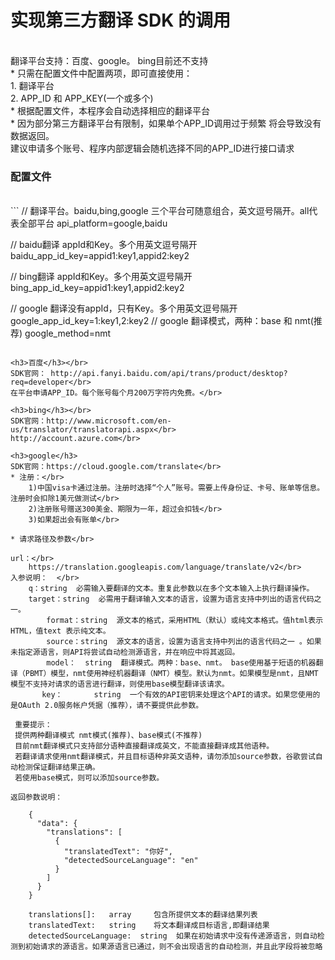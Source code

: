 <h1>实现第三方翻译 SDK 的调用</h1></br>
翻译平台支持：百度、google。	bing目前还不支持 </br>
* 只需在配置文件中配置两项，即可直接使用：</br>
	1. 翻译平台</br>
	2. APP_ID 和 APP_KEY(一个或多个)</br>
* 根据配置文件，本程序会自动选择相应的翻译平台</br>
* 因为部分第三方翻译平台有限制，如果单个APP_ID调用过于频繁 将会导致没有数据返回。</br>
    建议申请多个账号、程序内部逻辑会随机选择不同的APP_ID进行接口请求</br>


<h3>配置文件</h3></br>
```
// 翻译平台。baidu,bing,google 三个平台可随意组合，英文逗号隔开。all代表全部平台
api_platform=google,baidu

// baidu翻译 appId和Key。多个用英文逗号隔开
baidu_app_id_key=appid1:key1,appid2:key2

// bing翻译 appId和Key。多个用英文逗号隔开
bing_app_id_key=appid1:key1,appid2:key2

// google 翻译没有appId，只有Key。多个用英文逗号隔开
google_app_id_key=1:key1,2:key2
// google 翻译模式，两种：base 和 nmt(推荐)
google_method=nmt
```

<h3>百度</h3></br>
SDK官网： http://api.fanyi.baidu.com/api/trans/product/desktop?req=developer</br>
在平台申请APP_ID。每个账号每个月200万字符内免费。</br>
	
<h3>bing</h3></br>
SDK官网：http://www.microsoft.com/en-us/translator/translatorapi.aspx</br>
http://account.azure.com</br>
 
<h3>google</h3>
SDK官网：https://cloud.google.com/translate</br>
* 注册：</br>
	1)中国visa卡通过注册。注册时选择“个人”账号。需要上传身份证、卡号、账单等信息。注册时会扣除1美元做测试</br>
	2)注册账号赠送300美金、期限为一年，超过会扣钱</br>
	3)如果超出会有账单</br>

* 请求路径及参数</br>
```
	url：</br>
		https://translation.googleapis.com/language/translate/v2</br>
	入参说明：  </br>
		q：string  必需输入要翻译的文本。重复此参数以在多个文本输入上执行翻译操作。
		target：string  必需用于翻译输入文本的语言，设置为语言支持中列出的语言代码之一。
	        format：string  源文本的格式，采用HTML（默认）或纯文本格式。值html表示HTML，值text 表示纯文本。
	        source：string  源文本的语言，设置为语言支持中列出的语言代码之一 。如果未指定源语言，则API将尝试自动检测源语言，并在响应中将其返回。
	        model：  string  翻译模式。两种：base、nmt。 base使用基于短语的机器翻译（PBMT）模型，nmt使用神经机器翻译（NMT）模型。默认为nmt。如果模型是nmt，且NMT模型不支持对请求的语言进行翻译，则使用base模型翻译该请求。
	       key：       string  一个有效的API密钥来处理这个API的请求。如果您使用的是OAuth 2.0服务帐户凭据（推荐），请不要提供此参数。
       
	 重要提示：
	 提供两种翻译模式 nmt模式(推荐)、base模式(不推荐)
	 目前nmt翻译模式只支持部分语种直接翻译成英文，不能直接翻译成其他语种。
	 若翻译请求使用nmt翻译模式，并且目标语种非英文语种，请勿添加source参数，谷歌尝试自动检测保证翻译结果正确。
	 若使用base模式，则可以添加source参数。
       
	返回参数说明：

		{
		  "data": {
		    "translations": [
		      {
		        "translatedText": "你好",
		        "detectedSourceLanguage": "en"
		      }
		    ]
		  }
		}

		translations[]:   array     包含所提供文本的翻译结果列表
		translatedText:   string    将文本翻译成目标语言,即翻译结果
		detectedSourceLanguage:  string  如果在初始请求中没有传递源语言，则自动检测到初始请求的源语言。如果源语言已通过，则不会出现语言的自动检测，并且此字段将被忽略
```
